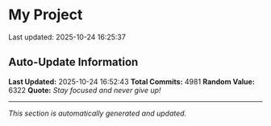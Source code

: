 # My Project


Last updated: 2025-10-24 16:25:37




























































































































































































































































































































































































































































































































































































































































































































































































































































































































































































































































































































































































































































































































































































































































































































































































































































































































































































































































































































































































































































































































































































































































































































































































































































































































































































































































































































































































































































































































































































































































































































































































































































































































































































































































































































































































































































































































































































































































































































































































































































































































































































































































































































































































































































































































































































































































































































































































































































































































































































































































































































































































































































































































































































































































































































































































## Auto-Update Information

**Last Updated:** 2025-10-24 16:52:43
**Total Commits:** 4981
**Random Value:** 6322
**Quote:** _Stay focused and never give up!_

---
_This section is automatically generated and updated._